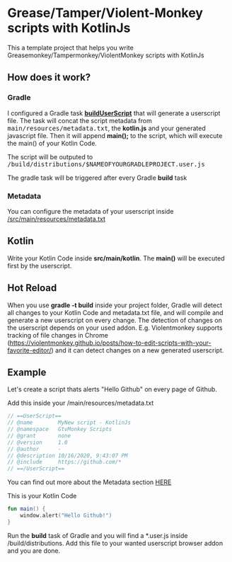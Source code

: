 # Grease/Tamper/Violent-Monkey scripts with KotlinJs

This a template project that helps you write Greasemonkey/Tampermonkey/ViolentMonkey scripts with KotlinJs

## How does it work?

### Gradle
I configured a Gradle task [**buildUserScript**](https://github.com/Foso/gtvmonkey-scripts/blob/master/build.gradle#L42) that will generate a userscript file.
The task will concat the script metadata from <kbd>main/resources/metadata.txt</kbd>, the **kotlin.js** and your generated javascript file. 
Then it will append **main();** to the script, which will execute the main() of your Kotlin Code.

The script will be outputed to <kbd>/build/distributions/$NAMEOFYOURGRADLEPROJECT.user.js</kbd>

The gradle task will be triggered after every Gradle **build** task

### Metadata
You can configure the metadata of your userscript inside [/src/main/resources/metadata.txt](https://github.com/Foso/gtvmonkey-scripts/blob/master/src/main/resources/metadata.txt)

## Kotlin
Write your Kotlin Code inside **src/main/kotlin**. The **main()** will be executed first by the userscript.

## Hot Reload
When you use **gradle -t build** inside your project folder, Gradle will detect all changes to your Kotlin Code and metadata.txt file, and will compile and generate a new userscript on every change. The detection of changes on the userscript depends on your used addon. E.g. Violentmonkey supports tracking of file changes in Chrome (https://violentmonkey.github.io/posts/how-to-edit-scripts-with-your-favorite-editor/) and it can detect changes on a new generated userscript.

## Example
Let's create a script thats alerts "Hello Github" on every page of Github.

Add this inside your /main/resources/metadata.txt

```kotlin
// ==UserScript==
// @name        MyNew script - KotlinJs
// @namespace   GtvMonkey Scripts
// @grant       none
// @version     1.0
// @author      -
// @description 10/16/2020, 9:43:07 PM
// @include     https://github.com/*
// ==/UserScript==
```
You can find out more about the Metadata section [HERE](https://wiki.greasespot.net/Metadata_Block)

This is your Kotlin Code
```kotlin
fun main() {
    window.alert("Hello Github!")
}
```

Run the **build** task of Gradle and you will find a *.user.js inside /build/distributions.
Add this file to your wanted userscript browser addon and you are done.
